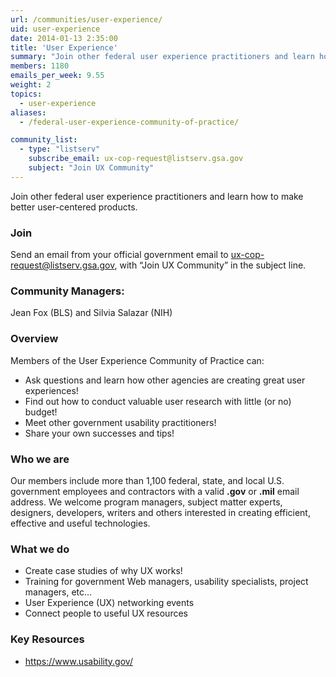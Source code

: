 ```yaml
---
url: /communities/user-experience/
uid: user-experience
date: 2014-01-13 2:35:00
title: 'User Experience'
summary: "Join other federal user experience practitioners and learn how to make better user-centered products."
members: 1180
emails_per_week: 9.55
weight: 2
topics:
  - user-experience
aliases:
  - /federal-user-experience-community-of-practice/

community_list:
  - type: "listserv"
    subscribe_email: ux-cop-request@listserv.gsa.gov
    subject: "Join UX Community"
---
```


Join other federal user experience practitioners and learn how to make better user-centered products.

### Join
Send an email from your official government email to [ux-cop-request@listserv.gsa.gov](mailto:ux-cop-request@listserv.gsa.gov?subject=Join%20UX%20Community), with “Join UX Community” in the subject line.

### Community Managers:
Jean Fox (BLS) and Silvia Salazar (NIH)

### Overview

Members of the User Experience Community of Practice can:

- Ask questions and learn how other agencies are creating great user experiences!
- Find out how to conduct valuable user research with little (or no) budget!
- Meet other government usability practitioners!
- Share your own successes and tips!

### Who we are

Our members include more than 1,100 federal, state, and local U.S. government employees and contractors with a valid **.gov** or **.mil** email address. We welcome program managers, subject matter experts, designers, developers, writers and others interested in creating efficient, effective and useful technologies.

### What we do

* Create case studies of why UX works!
* Training for government Web managers, usability specialists, project managers, etc…
* User Experience (UX) networking events
* Connect people to useful UX resources

### Key Resources

* https://www.usability.gov/
